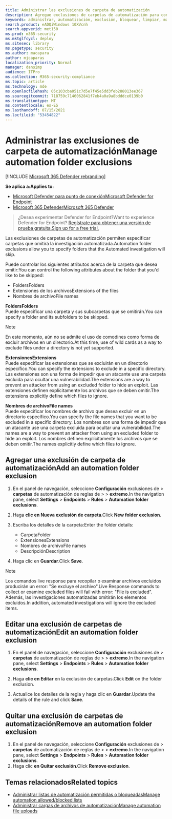```yaml
---
title: Administrar las exclusiones de carpeta de automatización
description: Agregue exclusiones de carpetas de automatización para controlar los archivos que se excluyen de una investigación automatizada.
keywords: administrar, automatización, exclusión, bloquear, limpiar, malintencionada
search.product: eADQiWindows 10XVcnh
search.appverid: met150
ms.prod: m365-security
ms.mktglfcycl: deploy
ms.sitesec: library
ms.pagetype: security
ms.author: macapara
author: mjcaparas
localization_priority: Normal
manager: dansimp
audience: ITPro
ms.collection: M365-security-compliance
ms.topic: article
ms.technology: mde
ms.openlocfilehash: 05c103cba051c7d5e7f45e5dd3feb288013ee367
ms.sourcegitcommit: 718759c7146062841f7eb4a0a9a8bdddce0139b0
ms.translationtype: MT
ms.contentlocale: es-ES
ms.lasthandoff: 07/15/2021
ms.locfileid: "53454822"
---
```

# <a name="manage-automation-folder-exclusions"></a><span data-ttu-id="f7f5c-104">Administrar las exclusiones de carpeta de automatización</span><span class="sxs-lookup"><span data-stu-id="f7f5c-104">Manage automation folder exclusions</span></span> 

[!INCLUDE [Microsoft 365 Defender rebranding](../../includes/microsoft-defender.md)]


<span data-ttu-id="f7f5c-105">**Se aplica a:**</span><span class="sxs-lookup"><span data-stu-id="f7f5c-105">**Applies to:**</span></span>
- [<span data-ttu-id="f7f5c-106">Microsoft Defender para punto de conexión</span><span class="sxs-lookup"><span data-stu-id="f7f5c-106">Microsoft Defender for Endpoint</span></span>](https://go.microsoft.com/fwlink/p/?linkid=2154037)
- [<span data-ttu-id="f7f5c-107">Microsoft 365 Defender</span><span class="sxs-lookup"><span data-stu-id="f7f5c-107">Microsoft 365 Defender</span></span>](https://go.microsoft.com/fwlink/?linkid=2118804)

><span data-ttu-id="f7f5c-108">¿Desea experimentar Defender for Endpoint?</span><span class="sxs-lookup"><span data-stu-id="f7f5c-108">Want to experience Defender for Endpoint?</span></span> [<span data-ttu-id="f7f5c-109">Regístrate para obtener una versión de prueba gratuita.</span><span class="sxs-lookup"><span data-stu-id="f7f5c-109">Sign up for a free trial.</span></span>](https://www.microsoft.com/microsoft-365/windows/microsoft-defender-atp?ocid=docs-wdatp-automationexclusionfolder-abovefoldlink)

<span data-ttu-id="f7f5c-110">Las exclusiones de carpetas de automatización permiten especificar carpetas que omitirá la investigación automatizada.</span><span class="sxs-lookup"><span data-stu-id="f7f5c-110">Automation folder exclusions allow you to specify folders that the Automated investigation will skip.</span></span> 

<span data-ttu-id="f7f5c-111">Puede controlar los siguientes atributos acerca de la carpeta que desea omitir:</span><span class="sxs-lookup"><span data-stu-id="f7f5c-111">You can control the following attributes about the folder that you'd like to be skipped:</span></span>
- <span data-ttu-id="f7f5c-112">Folders</span><span class="sxs-lookup"><span data-stu-id="f7f5c-112">Folders</span></span> 
- <span data-ttu-id="f7f5c-113">Extensiones de los archivos</span><span class="sxs-lookup"><span data-stu-id="f7f5c-113">Extensions of the files</span></span>
- <span data-ttu-id="f7f5c-114">Nombres de archivo</span><span class="sxs-lookup"><span data-stu-id="f7f5c-114">File names</span></span>


<span data-ttu-id="f7f5c-115">**Folders**</span><span class="sxs-lookup"><span data-stu-id="f7f5c-115">**Folders**</span></span><br>
<span data-ttu-id="f7f5c-116">Puede especificar una carpeta y sus subcarpetas que se omitirán.</span><span class="sxs-lookup"><span data-stu-id="f7f5c-116">You can specify a folder and its subfolders to be skipped.</span></span> 


>[!NOTE]
><span data-ttu-id="f7f5c-117">En este momento, aún no se admite el uso de comodines como forma de excluir archivos en un directorio.</span><span class="sxs-lookup"><span data-stu-id="f7f5c-117">At this time, use of wild cards as a way to exclude files under a directory is not yet supported.</span></span> 


<span data-ttu-id="f7f5c-118">**Extensiones**</span><span class="sxs-lookup"><span data-stu-id="f7f5c-118">**Extensions**</span></span><br>
<span data-ttu-id="f7f5c-119">Puede especificar las extensiones que se excluirán en un directorio específico.</span><span class="sxs-lookup"><span data-stu-id="f7f5c-119">You can specify the extensions to exclude in a specific directory.</span></span> <span data-ttu-id="f7f5c-120">Las extensiones son una forma de impedir que un atacante use una carpeta excluida para ocultar una vulnerabilidad.</span><span class="sxs-lookup"><span data-stu-id="f7f5c-120">The extensions are a way to prevent an attacker from using an excluded folder to hide an exploit.</span></span> <span data-ttu-id="f7f5c-121">Las extensiones definen explícitamente los archivos que se deben omitir.</span><span class="sxs-lookup"><span data-stu-id="f7f5c-121">The extensions explicitly define which files to ignore.</span></span> 

<span data-ttu-id="f7f5c-122">**Nombres de archivo**</span><span class="sxs-lookup"><span data-stu-id="f7f5c-122">**File names**</span></span><br>
<span data-ttu-id="f7f5c-123">Puede especificar los nombres de archivo que desea excluir en un directorio específico.</span><span class="sxs-lookup"><span data-stu-id="f7f5c-123">You can specify the file names that you want to be excluded in a specific directory.</span></span> <span data-ttu-id="f7f5c-124">Los nombres son una forma de impedir que un atacante use una carpeta excluida para ocultar una vulnerabilidad.</span><span class="sxs-lookup"><span data-stu-id="f7f5c-124">The names are a way to prevent an attacker from using an excluded folder to hide an exploit.</span></span> <span data-ttu-id="f7f5c-125">Los nombres definen explícitamente los archivos que se deben omitir.</span><span class="sxs-lookup"><span data-stu-id="f7f5c-125">The names explicitly define which files to ignore.</span></span> 



## <a name="add-an-automation-folder-exclusion"></a><span data-ttu-id="f7f5c-126">Agregar una exclusión de carpeta de automatización</span><span class="sxs-lookup"><span data-stu-id="f7f5c-126">Add an automation folder exclusion</span></span>
1. <span data-ttu-id="f7f5c-127">En el panel de navegación, seleccione **Configuración** exclusiones de  >  **carpetas** de automatización de reglas de  >    >  **extremo**.</span><span class="sxs-lookup"><span data-stu-id="f7f5c-127">In the navigation pane, select **Settings** > **Endpoints** > **Rules** > **Automation folder exclusions**.</span></span>  

2. <span data-ttu-id="f7f5c-128">Haga **clic en Nueva exclusión de carpeta**.</span><span class="sxs-lookup"><span data-stu-id="f7f5c-128">Click **New folder exclusion**.</span></span>  

3. <span data-ttu-id="f7f5c-129">Escriba los detalles de la carpeta:</span><span class="sxs-lookup"><span data-stu-id="f7f5c-129">Enter the folder details:</span></span>

    - <span data-ttu-id="f7f5c-130">Carpeta</span><span class="sxs-lookup"><span data-stu-id="f7f5c-130">Folder</span></span>
    - <span data-ttu-id="f7f5c-131">Extensiones</span><span class="sxs-lookup"><span data-stu-id="f7f5c-131">Extensions</span></span>
    - <span data-ttu-id="f7f5c-132">Nombres de archivo</span><span class="sxs-lookup"><span data-stu-id="f7f5c-132">File names</span></span>
    - <span data-ttu-id="f7f5c-133">Descripción</span><span class="sxs-lookup"><span data-stu-id="f7f5c-133">Description</span></span>

4. <span data-ttu-id="f7f5c-134">Haga clic en **Guardar**.</span><span class="sxs-lookup"><span data-stu-id="f7f5c-134">Click **Save**.</span></span>

>[!NOTE]
> <span data-ttu-id="f7f5c-135">Los comandos live response para recopilar o examinar archivos excluidos producirán un error: "Se excluye el archivo".</span><span class="sxs-lookup"><span data-stu-id="f7f5c-135">Live Response commands to collect or examine excluded files will fail with error: "File is excluded".</span></span> <span data-ttu-id="f7f5c-136">Además, las investigaciones automatizadas omitirán los elementos excluidos.</span><span class="sxs-lookup"><span data-stu-id="f7f5c-136">In addition, automated investigations will ignore the excluded items.</span></span>

## <a name="edit-an-automation-folder-exclusion"></a><span data-ttu-id="f7f5c-137">Editar una exclusión de carpetas de automatización</span><span class="sxs-lookup"><span data-stu-id="f7f5c-137">Edit an automation folder exclusion</span></span> 
1. <span data-ttu-id="f7f5c-138">En el panel de navegación, seleccione **Configuración** exclusiones de  >  **carpetas** de automatización de reglas de  >    >  **extremo**.</span><span class="sxs-lookup"><span data-stu-id="f7f5c-138">In the navigation pane, select **Settings** > **Endpoints** > **Rules** > **Automation folder exclusions**.</span></span> 

2. <span data-ttu-id="f7f5c-139">Haga **clic en Editar** en la exclusión de carpetas.</span><span class="sxs-lookup"><span data-stu-id="f7f5c-139">Click **Edit** on the folder exclusion.</span></span>  

3. <span data-ttu-id="f7f5c-140">Actualice los detalles de la regla y haga clic en **Guardar**.</span><span class="sxs-lookup"><span data-stu-id="f7f5c-140">Update the details of the rule and click **Save**.</span></span>

## <a name="remove-an-automation-folder-exclusion"></a><span data-ttu-id="f7f5c-141">Quitar una exclusión de carpetas de automatización</span><span class="sxs-lookup"><span data-stu-id="f7f5c-141">Remove an automation folder exclusion</span></span> 
1. <span data-ttu-id="f7f5c-142">En el panel de navegación, seleccione **Configuración** exclusiones de  >  **carpetas** de automatización de reglas de  >    >  **extremo**.</span><span class="sxs-lookup"><span data-stu-id="f7f5c-142">In the navigation pane, select **Settings** > **Endpoints** > **Rules** > **Automation folder exclusions**.</span></span>  
2. <span data-ttu-id="f7f5c-143">Haga clic **en Quitar exclusión**.</span><span class="sxs-lookup"><span data-stu-id="f7f5c-143">Click **Remove exclusion**.</span></span> 


## <a name="related-topics"></a><span data-ttu-id="f7f5c-144">Temas relacionados</span><span class="sxs-lookup"><span data-stu-id="f7f5c-144">Related topics</span></span>
- [<span data-ttu-id="f7f5c-145">Administrar listas de automatización permitidas o bloqueadas</span><span class="sxs-lookup"><span data-stu-id="f7f5c-145">Manage automation allowed/blocked lists</span></span>](manage-indicators.md)
- [<span data-ttu-id="f7f5c-146">Administrar cargas de archivos de automatización</span><span class="sxs-lookup"><span data-stu-id="f7f5c-146">Manage automation file uploads</span></span>](manage-automation-file-uploads.md)
